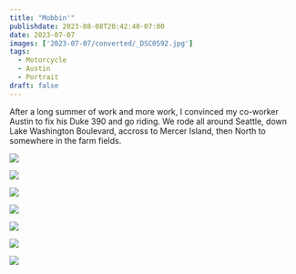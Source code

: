 ```yaml
---
title: "Mobbin'"
publishdate: 2023-08-08T20:42:40-07:00
date: 2023-07-07
images: ['2023-07-07/converted/_DSC0592.jpg']
tags:
  - Motorcycle
  - Austin
  - Portrait
draft: false
---
```


After a long summer of work and more work, I convinced my co-worker Austin to fix his Duke 390 and go riding.  We rode all around Seattle, down Lake Washington Boulevard, accross to Mercer Island, then North to somewhere in the farm fields.

![](2023-07-07/converted/_DSC0592.jpg)

![](2023-07-07/converted/_DSC0594.jpg)

![](2023-07-07/converted/_DSC0599.jpg)

![](2023-07-07/converted/_DSC0611.jpg)

![](2023-07-07/converted/_DSC0616.jpg)

![](2023-07-07/converted/_DSC0620.jpg)

![](2023-07-07/converted/_DSC0621.jpg)